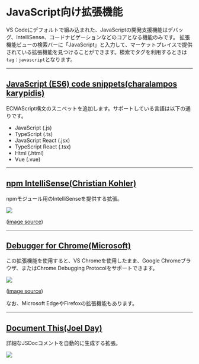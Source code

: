 # JavaScript向け拡張機能

VS Codeにデフォルトで組み込まれた、JavaScriptの開発支援機能はデバッグ、IntelliSense、コードナビゲーションなどのコアとなる機能のみです。
拡張機能ビューの検索バーに「JavaScript」と入力して、マーケットプレイスで提供されている拡張機能を見つけることができます。検索でタグを利用するときは`tag：javascript`となります。

---
## [JavaScript (ES6) code snippets(charalampos karypidis)](https://marketplace.visualstudio.com/items?itemName=xabikos.JavaScriptSnippets)

ECMAScript構文のスニペットを追加します。サポートしている言語は以下の通りです。

+ JavaScript (.js)
+ TypeScript (.ts)
+ JavaScript React (.jsx)
+ TypeScript React (.tsx)
+ Html (.html)
+ Vue (.vue)


---
## [npm IntelliSense(Christian Kohler)](https://marketplace.visualstudio.com/items?itemName=christian-kohler.npm-intellisense)

npmモジュール用のIntelliSenseを提供する拡張。

![](https://github.com/ChristianKohler/NpmIntellisense/raw/master/images/auto_complete.gif)

([image source](https://marketplace.visualstudio.com/items?itemName=christian-kohler.npm-intellisense))

---
## [Debugger for Chrome(Microsoft)](https://marketplace.visualstudio.com/items?itemName=msjsdiag.debugger-for-chrome)

この拡張機能を使用すると、VS Chromeを使用したまま、Google Chromeブラウザ、またはChrome Debugging Protocolをサポートできます。

![](https://github.com/Microsoft/vscode-chrome-debug/blob/master/images/demo.gif?raw=true)

([image source](https://marketplace.visualstudio.com/items?itemName=msjsdiag.debugger-for-chrome))

なお、Microsoft EdgeやFirefoxの拡張機能もあります。


---
## [Document This(Joel Day)](https://marketplace.visualstudio.com/items?itemName=joelday.docthis)

詳細なJSDocコメントを自動的に生成する拡張。

![](https://github.com/joelday/vscode-docthis/raw/master/images/demo.gif)
